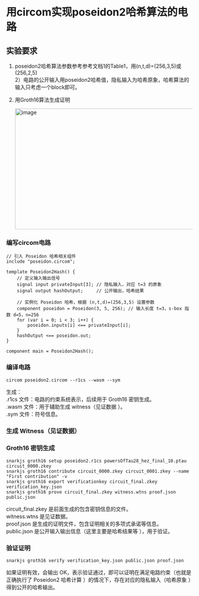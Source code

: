 # 用circom实现poseidon2哈希算法的电路

## 实验要求

1) poseidon2哈希算法参数参考参考文档1的Table1，用(n,t,d)=(256,3,5)或(256,2,5)  
2）电路的公开输入用poseidon2哈希值，隐私输入为哈希原象，哈希算法的输入只考虑一个block即可。  
3) 用Groth16算法生成证明  
   
   <img width="953" height="326" alt="image" src="https://github.com/user-attachments/assets/1cae0b5e-7467-4bed-98cc-452705e95b7c" />

### 编写circom电路
```circom
// 引入 Poseidon 哈希相关组件
include "poseidon.circom"; 

template Poseidon2Hash() {
    // 定义输入输出信号
    signal input privateInput[3]; // 隐私输入，对应 t=3 的原象
    signal output hashOutput;     // 公开输出，哈希结果

    // 实例化 Poseidon 哈希，根据 (n,t,d)=(256,3,5) 设置参数
    component poseidon = Poseidon(3, 5, 256); // 输入长度 t=3，s-box 指数 d=5，n=256 
    for (var i = 0; i < 3; i++) {
        poseidon.inputs[i] <== privateInput[i];
    }
    hashOutput <== poseidon.out;
}

component main = Poseidon2Hash();
```
### 编译电路
```
circom poseidon2.circom --r1cs --wasm --sym
```
生成：  
.r1cs 文件：电路的约束系统表示，后续用于 Groth16 密钥生成。  
.wasm 文件：用于辅助生成 witness（见证数据 ）。  
.sym 文件：符号信息。  

###  生成 Witness（见证数据）

###  Groth16 密钥生成
```
snarkjs groth16 setup poseidon2.r1cs powersOfTau28_hez_final_10.ptau circuit_0000.zkey
snarkjs groth16 contribute circuit_0000.zkey circuit_0001.zkey --name "First contribution" -v
snarkjs groth16 export verificationkey circuit_final.zkey verification_key.json
snarkjs groth16 prove circuit_final.zkey witness.wtns proof.json public.json
```
circuit_final.zkey 是前面生成的包含密钥信息的文件。  
witness.wtns 是见证数据。  
proof.json 是生成的证明文件，包含证明相关的多项式承诺等信息。  
public.json 是公开输入输出信息（这里主要是哈希结果等 ），用于验证。  
### 验证证明
```
snarkjs groth16 verify verification_key.json public.json proof.json
```
如果证明有效，会输出 OK，表示验证通过，即可以证明在满足电路约束（也就是正确执行了 Poseidon2 哈希计算 ）的情况下，存在对应的隐私输入（哈希原象 ）得到公开的哈希输出。
